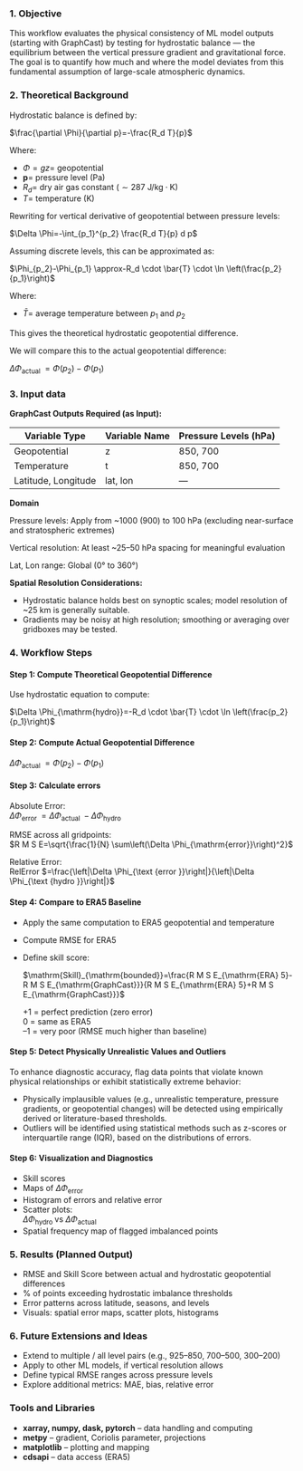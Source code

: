 ### **1\. Objective**

This workflow evaluates the physical consistency of ML model outputs (starting with GraphCast) by testing for hydrostatic balance — the equilibrium between the vertical pressure gradient and gravitational force. The goal is to quantify how much and where the model deviates from this fundamental assumption of large-scale atmospheric dynamics.

###

### **2\. Theoretical Background**

Hydrostatic balance is defined by:

$\frac{\partial \Phi}{\partial p}=-\frac{R_d T}{p}$

Where:
- $\Phi=g z=$ geopotential
- $\boldsymbol{p}=$ pressure level (Pa)
- $R_d=$ dry air gas constant $(\sim 287 \mathrm{~J} / \mathrm{kg} \cdot \mathrm{K})$
- $T=$ temperature (K)

Rewriting for vertical derivative of geopotential between pressure levels:

$\Delta \Phi=-\int_{p_1}^{p_2} \frac{R_d T}{p} d p$

Assuming discrete levels, this can be approximated as:

$\Phi_{p_2}-\Phi_{p_1} \approx-R_d \cdot \bar{T} \cdot \ln \left(\frac{p_2}{p_1}\right)$

Where:
- $\bar{T}=$ average temperature between $p_1$ and $p_2$

This gives the theoretical hydrostatic geopotential difference.

We will compare this to the actual geopotential difference:

$\Delta \Phi_{\text {actual }}=\Phi\left(p_2\right)-\Phi\left(p_1\right)$

### **3\. Input data**

**GraphCast Outputs Required (as Input):**

| **Variable Type** | **Variable Name** | **Pressure Levels (hPa)** |
| --- | --- | --- |
| Geopotential | z   | 850, 700 |
| Temperature | t   | 850, 700 |
| Latitude, Longitude | lat, lon | —   |

**Domain**

Pressure levels: Apply from ~1000 (900) to 100 hPa (excluding near-surface and stratospheric extremes)

Vertical resolution: At least ~25–50 hPa spacing for meaningful evaluation

Lat, Lon range: Global (0° to 360°)

**Spatial Resolution Considerations:**

- Hydrostatic balance holds best on synoptic scales; model resolution of ~25 km is generally suitable.
- Gradients may be noisy at high resolution; smoothing or averaging over gridboxes may be tested.

### **4\. Workflow Steps**

#### **Step 1: Compute Theoretical Geopotential Difference**

Use hydrostatic equation to compute:

$\Delta \Phi_{\mathrm{hydro}}=-R_d \cdot \bar{T} \cdot \ln \left(\frac{p_2}{p_1}\right)$

#### **Step 2: Compute Actual Geopotential Difference**

$\Delta \Phi_{\text {actual }}=\Phi\left(p_2\right)-\Phi\left(p_1\right)$

#### **Step 3: Calculate errors**

Absolute Error:  
$\Delta \Phi_{\text {error }}=\Delta \Phi_{\text {actual }}-\Delta \Phi_{\text {hydro }}$

RMSE across all gridpoints:  
$R M S E=\sqrt{\frac{1}{N} \sum\left(\Delta \Phi_{\mathrm{error}}\right)^2}$

Relative Error:  
RelError $=\frac{\left|\Delta \Phi_{\text {error }}\right|}{\left|\Delta \Phi_{\text {hydro }}\right|}$

#### **Step 4: Compare to ERA5 Baseline**

- Apply the same computation to ERA5 geopotential and temperature
- Compute RMSE for ERA5
- Define skill score:

    $\mathrm{Skill}_{\mathrm{bounded}}=\frac{R M S E_{\mathrm{ERA} 5}-R M S E_{\mathrm{GraphCast}}}{R M S E_{\mathrm{ERA} 5}+R M S E_{\mathrm{GraphCast}}}$

    +1 = perfect prediction (zero error)   
    0 = same as ERA5  
    –1 = very poor (RMSE much higher than baseline)

####

####

#### **Step 5: Detect Physically Unrealistic Values and Outliers**

To enhance diagnostic accuracy, flag data points that violate known physical relationships or exhibit statistically extreme behavior:

- Physically implausible values (e.g., unrealistic temperature, pressure gradients, or geopotential changes) will be detected using empirically derived or literature-based thresholds.
- Outliers will be identified using statistical methods such as z-scores or interquartile range (IQR), based on the distributions of errors.

#### **Step 6: Visualization and Diagnostics**

- Skill scores
- Maps of
$\Delta \Phi_{\text {error }}$
- Histogram of errors and relative error
- Scatter plots:  
$\Delta \Phi_{\text {hydro }} \text {vs } \Delta \Phi_{\text {actual }}$
- Spatial frequency map of flagged imbalanced points

### **5\. Results (Planned Output)**

- RMSE and Skill Score between actual and hydrostatic geopotential differences
- % of points exceeding hydrostatic imbalance thresholds
- Error patterns across latitude, seasons, and levels
- Visuals: spatial error maps, scatter plots, histograms

### **6\. Future Extensions and Ideas**

- Extend to multiple / all level pairs (e.g., 925–850, 700–500, 300–200)
- Apply to other ML models, if vertical resolution allows
- Define typical RMSE ranges across pressure levels
- Explore additional metrics: MAE, bias, relative error

### **Tools and Libraries**

- **xarray, numpy, dask, pytorch** – data handling and computing
- **metpy** – gradient, Coriolis parameter, projections
- **matplotlib** – plotting and mapping
- **cdsapi** – data access (ERA5)
